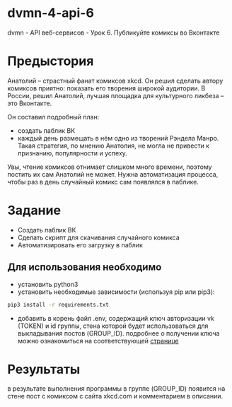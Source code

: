 # dvmn-4-api-6
dvmn - API веб-сервисов - Урок 6. Публикуйте комиксы во Вконтакте
# Предыстория
Анатолий – страстный фанат комиксов xkcd. Он решил сделать автору комиксов приятно: показать его творения широкой аудитории. В России, решил Анатолий, лучшая площадка для культурного ликбеза – это Вконтакте.

Он составил подробный план:
* создать паблик ВК
* каждый день размещать в нём одно из творений Рэндела Манро.
Такая стратегия, по мнению Анатолия, не могла не привести к признанию, популярности и успеху.

Увы, чтение комиксов отнимает слишком много времени, поэтому постить их сам Анатолий не может. Нужна автоматизация процесса, чтобы раз в день случайный комикс сам появлялся в паблике.
# Задание
* Создать паблик ВК
* Сделать скрипт для скачивания случайного комикса
* Автоматизировать его загрузку в паблик
## Для использования необходимо
* установить python3
* установить необходимые зависимости (используя pip или pip3):
```bash
pip3 install -r requirements.txt
```
* добавить в корень файл .env, содержащий ключ авторизации vk (TOKEN) и id группы, стена которой будет использоваться для выкладывания постов (GROUP_ID). подробнее о получении ключа можно ознакомиться на соответствующей [странице](https://vk.com/dev/implicit_flow_user)
# Результаты
в результате выполнения программы в группе (GROUP_ID) появится на стене пост с комиксом с сайта xkcd.com и комментарием в описании.
